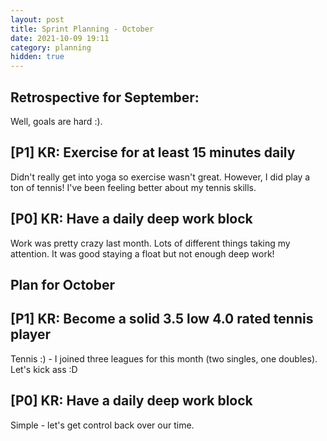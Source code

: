 ```yaml
---
layout: post
title: Sprint Planning - October
date: 2021-10-09 19:11
category: planning
hidden: true
---
```


## Retrospective for September:

Well, goals are hard :).

## [P1] KR: Exercise for at least 15 minutes daily

Didn't really get into yoga so exercise wasn't great. However, I did play a ton of tennis! I've been
feeling better about my tennis skills.

## [P0] KR: Have a daily deep work block

Work was pretty crazy last month. Lots of different things taking my attention. It was good staying
a float but not enough deep work!

## Plan for October

## [P1] KR: Become a solid 3.5 low 4.0 rated tennis player

Tennis :) - I joined three leagues for this month (two singles, one doubles). Let's kick ass :D

## [P0] KR: Have a daily deep work block

Simple - let's get control back over our time.
